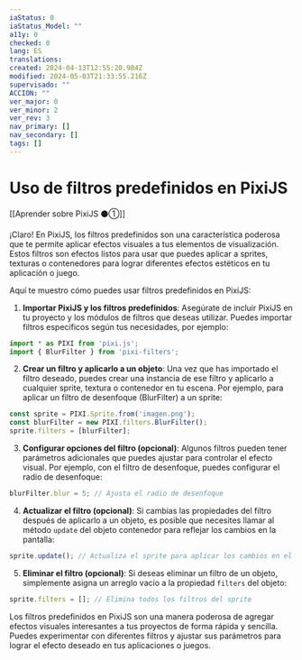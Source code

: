 ```yaml
---
iaStatus: 0
iaStatus_Model: ""
a11y: 0
checked: 0
lang: ES
translations: 
created: 2024-04-13T12:55:20.984Z
modified: 2024-05-03T21:33:55.216Z
supervisado: ""
ACCION: ""
ver_major: 0
ver_minor: 2
ver_rev: 3
nav_primary: []
nav_secondary: []
tags: []
---
```

# Uso de filtros predefinidos en PixiJS

[[Aprender sobre PixiJS ⚫①]]

¡Claro! En PixiJS, los filtros predefinidos son una característica poderosa que te permite aplicar efectos visuales a tus elementos de visualización. Estos filtros son efectos listos para usar que puedes aplicar a sprites, texturas o contenedores para lograr diferentes efectos estéticos en tu aplicación o juego.

Aquí te muestro cómo puedes usar filtros predefinidos en PixiJS:

1. **Importar PixiJS y los filtros predefinidos**: Asegúrate de incluir PixiJS en tu proyecto y los módulos de filtros que deseas utilizar. Puedes importar filtros específicos según tus necesidades, por ejemplo:

```javascript
import * as PIXI from 'pixi.js';
import { BlurFilter } from 'pixi-filters';
```

2. **Crear un filtro y aplicarlo a un objeto**: Una vez que has importado el filtro deseado, puedes crear una instancia de ese filtro y aplicarlo a cualquier sprite, textura o contenedor en tu escena. Por ejemplo, para aplicar un filtro de desenfoque (BlurFilter) a un sprite:

```javascript
const sprite = PIXI.Sprite.from('imagen.png');
const blurFilter = new PIXI.filters.BlurFilter();
sprite.filters = [blurFilter];
```

3. **Configurar opciones del filtro (opcional)**: Algunos filtros pueden tener parámetros adicionales que puedes ajustar para controlar el efecto visual. Por ejemplo, con el filtro de desenfoque, puedes configurar el radio de desenfoque:

```javascript
blurFilter.blur = 5; // Ajusta el radio de desenfoque
```

4. **Actualizar el filtro (opcional)**: Si cambias las propiedades del filtro después de aplicarlo a un objeto, es posible que necesites llamar al método `update` del objeto contenedor para reflejar los cambios en la pantalla:

```javascript
sprite.update(); // Actualiza el sprite para aplicar los cambios en el filtro
```

5. **Eliminar el filtro (opcional)**: Si deseas eliminar un filtro de un objeto, simplemente asigna un arreglo vacío a la propiedad `filters` del objeto:

```javascript
sprite.filters = []; // Elimina todos los filtros del sprite
```

Los filtros predefinidos en PixiJS son una manera poderosa de agregar efectos visuales interesantes a tus proyectos de forma rápida y sencilla. Puedes experimentar con diferentes filtros y ajustar sus parámetros para lograr el efecto deseado en tus aplicaciones o juegos.